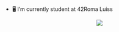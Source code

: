 - 🖥 I’m currently student at 42Roma Luiss
 
<p align="center">
  <a href="https://skillicons.dev">
    <img src="https://skillicons.dev/icons?i=linux,git,java,spring,cpp,c,vim,html" />
  </a>
</p>
